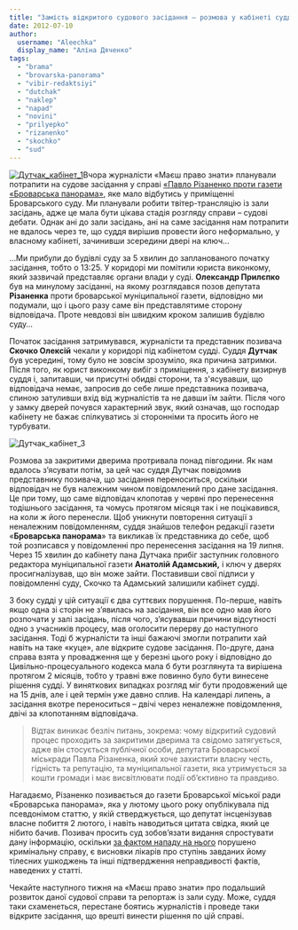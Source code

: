 ```yaml
---
title: "Замість відкритого судового засідання – розмова у кабінеті судді за закритими дверима"
date: 2012-07-10
author: 
  username: "Aleechka"
  display_name: "Аліна Дяченко"
tags: 
  - "brama"
  - "brovarska-panorama"
  - "vibir-redaktsiyi"
  - "dutchak"
  - "naklep"
  - "napad"
  - "novini"
  - "prilyepko"
  - "rizanenko"
  - "skochko"
  - "sud"
---
```


[![](https://mpz.brovary.org/wp-content/uploads/2012/07/Dutchak_kabinet_1.jpg "Дутчак_кабінет_1")](https://mpz.brovary.org/wp-content/uploads/2012/07/Dutchak_kabinet_1.jpg)Вчора журналісти «Маєш право знати» планували потрапити на судове засідання у справі [«Павло Різаненко проти газети «Броварська панорама»](https://mpz.brovary.org/tviter-translyatsiya-sudovogo-zasidannya-proti-gazeti-brovarska-panorama/), яке мало відбутись у приміщенні Броварського суду. Ми планували робити твітер-трансляцію із зали засідань, адже це мала бути цікава стадія розгляду справи – судові дебати. Однак ані до зали засідань, ані на саме засідання нам потрапити не вдалось через те, що суддя вирішив провести його неформально, у власному кабінеті, зачинивши зсередини двері на ключ…

…Ми прибули до будівлі суду за 5 хвилин до запланованого початку засідання, тобто о 13:25. У коридорі ми помітили юриста виконкому, який зазвичай представляє органи влади у суді. **Олександр Прилєпко** був на минулому засіданні, на якому розглядався позов депутата **Різаненка** проти броварської муніципальної газети, відповідно ми подумали, що і цього разу саме він представлятиме сторону відповідача. Проте невдовзі він швидким кроком залишив будівлю суду…

Початок засідання затримувався, журналісти та представник позивача **Скочко Олексій** чекали у коридорі під кабінетом судді. Суддя **Дутчак** був усередині, тому було не зовсім зрозуміло, яка причина затримки. Після того, як юрист виконкому вибіг з приміщення, з кабінету визирнув суддя і, запитавши, чи присутні обидві сторони, та з'ясувавши, що відповідача немає, запросив до себе лише представника позивача, спиною затуливши вхід від журналістів та не давши їм зайти. Після чого у замку дверей почувся характерний звук, який означав, що господар кабінету не бажає спілкуватись зі сторонніми та просить його не турбувати.

![](https://mpz.brovary.org/wp-content/uploads/2012/07/Dutchak_kabinet_3.jpg "Дутчак_кабінет_3")

Розмова за закритими дверима протривала понад півгодини. Як нам вдалось з’ясувати потім, за цей час суддя Дутчак повідомив представнику позивача, що засідання переноситься, оскільки відповідач не був належним чином повідомлений про дане засідання. Це при тому, що саме відповідач клопотав у червні про перенесення тодішнього засідання, та чомусь протягом місяця так і не поцікавився, на коли ж його перенесли. Щоб уникнути повторення ситуації з неналежним повідомленням, суддя знайшов телефон редакції газети «**Броварська панорама**» та викликав їх представника до себе, щоб той розписався у повідомленні про перенесення засідання на 19 липня. Через 15 хвилин до кабінету пана Дутчака прибіг заступник головного редактора муніципальної газети **Анатолій Адамський,** і ключ у дверях просигналізував, що він може зайти. Поставивши свої підписи у повідомленні суду, Скочко та Адамський залишили кабінет судді.

З боку судді у цій ситуації є два суттєвих порушення. По-перше, навіть якщо одна зі сторін не з’явилась на засідання, він все одно мав його розпочати у залі засідань, після чого, з’ясувавши причини відсутності одно з учасників процесу, мав оголосити перерву до наступного засідання. Тоді б журналісти та інші бажаючі змогли потрапити хай навіть на таке «куце», але відкрите судове засідання. По-друге, дана справа взята у провадження ще у березні цього року і відповідно до Цивільно-процесуального кодекса мала б бути розглянута та вирішена протягом 2 місяців, тобто у травні вже повинно було бути винесене рішення судді. У виняткових випадках розгляд міг бути продовжений ще на 15 днів, але і цей термін уже давно сплив. На календарі липень, а засідання вкотре переноситься – двічі через неналежне повідомлення, двічі за клопотанням відповідача.

> Відтак виникає безліч питань, зокрема: чому відкритий судовий процес проходить за закритими дверима та свідомо затягується, адже він стосується публічної особи, депутата Броварської міськради Павла Різаненка, який хоче захистити власну честь, гідність та репутацію, та муніципальної газети, яка утримується за кошти громади і має висвітлювати події об’єктивно та правдиво.

Нагадаємо, Різаненко позивається до газети Броварської міської ради «Броварська панорама», яка у лютому цього року опублікувала під псевдонімом статтю, у якій стверджується, що депутат інсценізував власне побиття 2 лютого, і навіть наводиться цитата свідка, який це нібито бачив. Позивач просить суд зобов’язати видання спростувати дану інформацію, оскільки [за фактом нападу на нього](https://mpz.brovary.org/pobito-opozitsiynogo-deputata-brovar/) порушено кримінальну справу, є висновки лікарів про ступінь завданих йому тілесних ушкоджень та інші підтвердження неправдивості фактів, наведених у статті.

Чекайте наступного тижня на «Маєш право знати» про подальший розвиток даної судової справи та репортаж із зали суду. Може, суддя таки схаменеться, перестане боятись журналістів і проведе таки відкрите засідання, що врешті винести рішення по цій справі.
